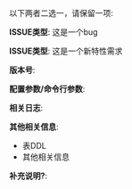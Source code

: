 以下两者二选一，请保留一项: 

**ISSUE类型**: 这是一个bug

**ISSUE类型**: 这是一个新特性需求

**版本号**:

**配置参数/命令行参数**:

**相关日志**:

**其他相关信息**:

- 表DDL
- 其他相关信息

**补充说明?**:
